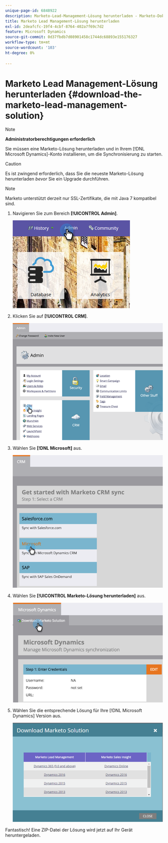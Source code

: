 ```yaml
---
unique-page-id: 6848922
description: Marketo-Lead-Management-Lösung herunterladen - Marketo-Dokumente - Produktdokumentation
title: Marketo Lead Management-Lösung herunterladen
exl-id: 2deafcfc-19f4-4cbf-8764-402a7f69c7d2
feature: Microsoft Dynamics
source-git-commit: 0d37fbdb7d08901458c1744dc68893e155176327
workflow-type: tm+mt
source-wordcount: '103'
ht-degree: 0%

---
```


# Marketo Lead Management-Lösung herunterladen {#download-the-marketo-lead-management-solution}

>[!NOTE]
>
>**Administratorberechtigungen erforderlich**

Sie müssen eine Marketo-Lösung herunterladen und in Ihrem [!DNL Microsoft Dynamics]-Konto installieren, um die Synchronisierung zu starten.

>[!CAUTION]
>
>Es ist zwingend erforderlich, dass Sie die neueste Marketo-Lösung herunterladen _bevor_ Sie ein Upgrade durchführen.

>[!NOTE]
>
>Marketo unterstützt derzeit nur SSL-Zertifikate, die mit Java 7 kompatibel sind.

1. Navigieren Sie zum Bereich **[!UICONTROL Admin]**.

   ![](assets/download-the-marketo-lead-management-solution-1.png)

1. Klicken Sie auf **[!UICONTROL CRM]**.

   ![](assets/download-the-marketo-lead-management-solution-2.png)

1. Wählen Sie **[!DNL Microsoft]** aus.

   ![](assets/download-the-marketo-lead-management-solution-3.png)

1. Wählen Sie **[!UICONTROL Marketo-Lösung herunterladen]** aus.

   ![](assets/download-the-marketo-lead-management-solution-4.png)

1. Wählen Sie die entsprechende Lösung für Ihre [!DNL Microsoft Dynamics] Version aus.

   ![](assets/download-the-marketo-lead-management-solution-5.png)

Fantastisch! Eine ZIP-Datei der Lösung wird jetzt auf Ihr Gerät heruntergeladen.

